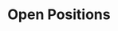 ---
# Page title
title: Open Positions
# Page type - we want a landing page (such as a homepage)
type: landing

# Your landing page sections - add as many different content blocks as you like
sections:
  - block: markdown
    id: section-1
    content: |
      # Open Positions

      ## Postdoctoral Researcher and Graduate Student Positions are available!
      Please contact Dr. Kaichen Dong if you are interested in our research and majoring in physics, materials science, instrument science, mechanical engineering, electrical engineering, thermal engineering, optics, and telecommunications. We are looking for new group members with passion, talent, and grit!

      ## Applications for PhD and Postdoc positions
      If you are interested in working with us as a PhD student or postdoc, please send an email to Dr. Kaichen Dong. State briefly why you are interested and attach a CV. No need for a separate cover letter or certificates. Important: please insert 'Application PhD' or 'Application Postdoc' in the subject line.

      ## Master projects for Data Science and Information Technology students
      If you are a Master student at Data Science and Information Technology looking for a Master project, contact Dr. Kaichen Dong (or any group member) via email or stop by his office.

      ## Master projects for Advanced Manufacturing Students
      If you are an Advanced Manufacturing student and interested in working with us, please contact Dr. Kaichen Dong (or any group member) via email or stop by his office.

      ## Summer Camp Opportunities
      If you are interested in pursuing a Master Program or Ph.D Program via Summer Camp, there might be some useful links:
---